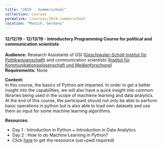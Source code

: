 ```yaml
---
title: "2019 - Summerschool"
collection: courses
permalink: /courses/2019-summerschool
location: "Munich, Germany"
---
```


<h4>12/12/19 - 12/13/19 - Introductory Programming Course for political and communication scientists</h4>
<div><strong>Audience:</strong> Research Assistants of GSI (<a href="https://www.gsi.uni-muenchen.de/index.html">Geschiwster-Scholl-Institut für Politikwissenschaft</a>) and communication scientists (<a href="https://www.ifkw.uni-muenchen.de/index.html">Institut für Kommunikationswissenschaft und Medienforschung</a>)</div>
<div><strong>Requirements:</strong> None</div>
<p>
<strong>Content:</strong><br/>
In this course, the basics of Python are imparted. In order to get a better insight into the capabilities, 
we will also have a quick insight into common libraries being used in the scope of machiene learning and 
data analytics. At the end of this course, the participant should not only be able to perform basic operations 
in python but is also able to load own datasets and use them as input for some machine learning algorithms.
</p>
<div>
  <strong>Resources</strong>:
	<ul>
		<li>Day 1 : Introduction in Python + Introduction in Data Analytics</li>
		<li>Day 2 : How to do Machine Learning in Python?</li>
		<li>Click <a href="https://www.dbs.ifi.lmu.de/~frey/courses_materials/2019_gsi">here</a> to get the ressource (usr+pwd required)
	</ul>
</div>
